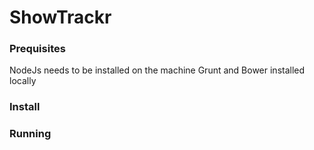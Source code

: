 # ShowTrackr

### Prequisites

NodeJs needs to be installed on the machine
Grunt and Bower installed locally

### Install

### Running
